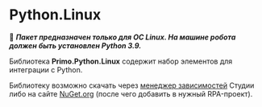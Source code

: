 # Python.Linux

:small_orange_diamond: ***Пакет предназначен только для ОС Linux. На машине робота должен быть установлен Python 3.9.***

Библиотека **Primo.Python.Linux** содержит набор элементов для интеграции с Python. 

Библиотеку возможно скачать через [менеджер зависимостей](https://docs.primo-rpa.ru/primo-rpa/primo-studio-linux/projects/manage-dependencies) Студии либо на сайте [NuGet.org](https://www.nuget.org/packages/Primo.Python) (после чего добавить в нужный RPA-проект).
